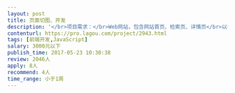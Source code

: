 ```yaml
---                
layout: post       
title: 页面切图、开发           
description: '</br>项目需求：</br>Web网站，包含网站首页、检索页、详情页</br>以我方给出的3张页面原型为基础，对页面进行美化（包括配色，布局等设计要求有一定设计能力），最后完成切图，并配合后台开发工程师完成前端页面开发。</br>'     
contenturl: https://pro.lagou.com/project/2943.html      
tags: [前端开发,JavaScript]            
salary: 3000元以下          
publish_time: 2017-05-23 10:30:38         
review: 2046人                   
apply: 8人                   
recommend: 4人                   
time_range: 小于1周              
---                 
```

